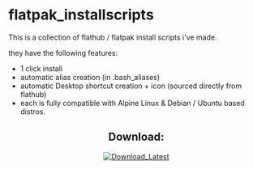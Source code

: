 # flatpak_installscripts

This is a collection of flathub / flatpak install scripts i've made. 

they have the following features:

- 1 click install
- automatic alias creation (in .bash_aliases)
- automatic Desktop shortcut creation + icon (sourced directly from flathub)
- each is fully compatible with Alpine Linux & Debian / Ubuntu based distros.


<h2 align="center"> Download: </h2>

<p align="center"> 
  <a href="https://github.com/ConzZah/flatpak_installscripts/archive/refs/heads/main.zip">
    <img alt="Download_Latest" src="https://img.shields.io/badge/download-latest-0688CB.svg">
  </a>
</p>
